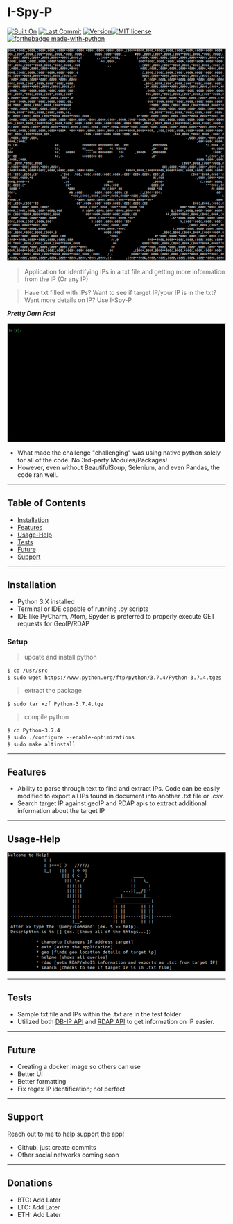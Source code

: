 # I-Spy-P
[![Built On](https://img.shields.io/badge/python-3.7-brightgreen)](https://img.shields.io/badge/python-3.7-brightgreen) [![Last Commit](https://img.shields.io/github/last-commit/byhay1/python_challenge)](https://img.shields.io/github/last-commit/byhay1/python_challenge) [![Version](https://img.shields.io/badge/Version-1.0-blue)](https://img.shields.io/badge/Version-1.0-blue)[![MIT license](https://img.shields.io/badge/License-MIT-blue.svg)](https://lbesson.mit-license.org/) [![forthebadge made-with-python](http://ForTheBadge.com/images/badges/made-with-python.svg)](https://www.python.org/)

![ISPYP](https://raw.githubusercontent.com/byhay1/python_challenge/master/images/I-Spy-P.png)

> Application for identifying IPs in a txt file and getting more information from the IP (Or any IP)

> Have txt filled with IPs? Want to see if target IP/your IP is in the txt? Want more details on IP? Use I-Spy-P




***Pretty Darn Fast***

![ISPYP_recording](https://github.com/byhay1/python_challenge/blob/master/images/ispyp_recording.gif)

- What made the challenge "challenging" was using native python solely for all of the code. No 3rd-party Modules/Packages!
- However, even without BeautifulSoup, Selenium, and even Pandas, the code ran well.


---

## Table of Contents 

- [Installation](#installation)
- [Features](#features)
- [Usage-Help](#usage-help)
- [Tests](#tests)
- [Future](#future)
- [Support](#support)



---

## Installation

- Python 3.X installed
- Terminal or IDE capable of running .py scripts
- IDE like PyCharm, Atom, Spyder is preferred to properly execute GET requests for GeoIP/RDAP

### Setup

> update and install python

```shell
$ cd /usr/src
$ sudo wget https://www.python.org/ftp/python/3.7.4/Python-3.7.4.tgzs
```

> extract the package

```shell
$ sudo tar xzf Python-3.7.4.tgz
```

> compile python

```shell
$ cd Python-3.7.4
$ sudo ./configure --enable-optimizations
$ sudo make altinstall
```

---

## Features
- Ability to parse through text to find and extract IPs. Code can be easily modified to export all IPs found in document into another .txt file or .csv. 
- Search target IP against geoIP and RDAP apis to extract additional information about the target IP
---
## Usage-Help 
![helpme](https://raw.githubusercontent.com/byhay1/python_challenge/master/images/Help.png)

---
## Tests

- Sample txt file and IPs within the .txt are in the test folder
- Utilized both <a href="http://api.db-ip.com/v2/free/" target="_blank">DB-IP API</a> and 
<a href="https://www.rdap.net/ip/" target="_blank">RDAP API</a> to get information on IP easier.

---


## Future

- Creating a docker image so others can use
- Better UI
- Better formatting
- Fix regex IP identification; not perfect

---

## Support

Reach out to me to help support the app!

- Github, just create commits
- Other social networks coming soon 

---

## Donations

- BTC: Add Later
- LTC:  Add Later
- ETH:  Add Later

